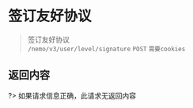# 签订友好协议

> 签订友好协议  
> `/nemo/v3/user/level/signature` `POST` `需要cookies`

## 返回内容

?> 如果请求信息正确，此请求无返回内容
